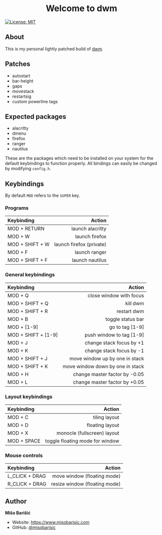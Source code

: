 <h1 align="center">Welcome to dwm</h1>
<p>
  <a href="https://github.com/misobarisic/dwm/blob/master/LICENSE" target="_blank">
    <img alt="License: MIT" src="https://img.shields.io/badge/License-MIT-blue.svg" />
  </a>
</p>

## About
This is my personal lightly patched build of [dwm](https://dwm.suckless.org/).

## Patches
- autostart
- bar-height
- gaps
- movestack
- restartsig
- custom powerline tags

## Expected packages
- alacritty
- dmenu
- firefox
- ranger
- nautilus

These are the packages which need to be installed on your system for the default keybindings to function properly. All bindings can easily be changed by modifying `config.h`.

## Keybindings

By default `MOD` refers to the `SUPER` key.

### Programs
| Keybinding |  Action|
|:-----|------:|
| MOD + RETURN  | launch alacritty |
| MOD + W  | launch firefox |
| MOD + SHIFT + W  | launch firefox (private) |
| MOD + F  | launch ranger |
| MOD + SHIFT + F  | launch nautilus |

### General keybindings
| Keybinding |  Action|
|:-----|------:|
| MOD + Q | close window with focus |
| MOD + SHIFT + Q  | kill dwm |
| MOD + SHIFT + R  | restart dwm |
| MOD + B | toggle status bar |
| MOD + [1-9]  | go to tag [1-9]  |
| MOD + SHIFT + [1-9]  | push window to tag [1-9] |
| MOD + J  | change stack focus by +1 |
| MOD + K  | change stack focus by -1 |
| MOD + SHIFT + J  | move window up by one in stack |
| MOD + SHIFT + K  | move window down by one in stack  |
| MOD + H  | change master factor by -0.05 |
| MOD + L  | change master factor by +0.05|

### Layout keybindings
| Keybinding |  Action|
|:-----|------:|
| MOD + C | tiling layout |
| MOD + D | floating layout |
| MOD + X | monocle (fullscreen) layout |
| MOD + SPACE | toggle floating mode for window |

### Mouse controls
| Keybinding |  Action|
|:-----|------:|
| L_CLICK + DRAG | move window (floating mode)|
| R_CLICK + DRAG | resize window (floating mode) |


## Author

**Mišo Barišić**

* Website: https://www.misobarisic.com
* GitHub: [@misobarisic](https://github.com/misobarisic)
